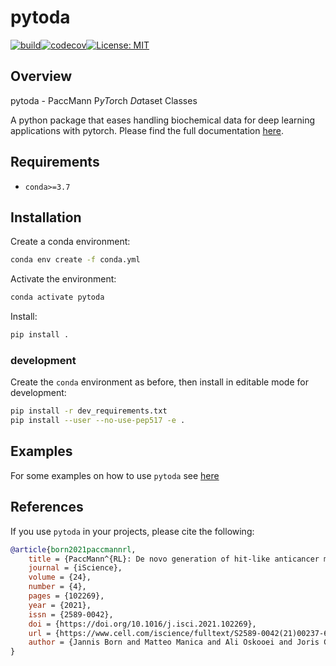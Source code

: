 # pytoda
[![build](https://github.com/PaccMann/paccmann_datasets/workflows/build/badge.svg)](https://github.com/PaccMann/paccmann_datasets/actions)[![codecov](https://codecov.io/gh/PaccMann/paccmann_datasets/branch/master/graph/badge.svg?token=C10ICE7S0Q)](https://codecov.io/gh/PaccMann/paccmann_datasets)[![License: MIT](https://img.shields.io/badge/License-MIT-yellow.svg)](https://opensource.org/licenses/MIT)

## Overview

pytoda - PaccMann P*yTo*rch *Da*taset Classes

A python package that eases handling biochemical data for deep learning applications with pytorch.
Please find the full documentation [here](https://paccmann.github.io/paccmann_datasets/).

## Requirements

- `conda>=3.7`

## Installation

Create a conda environment:

```sh
conda env create -f conda.yml
```

Activate the environment:

```sh
conda activate pytoda
```

Install:

```sh
pip install .
```

### development

Create the `conda` environment as before, then install in editable mode for development:

```sh
pip install -r dev_requirements.txt
pip install --user --no-use-pep517 -e .
```

## Examples

For some examples on how to use `pytoda` see [here](./examples)

## References

If you use `pytoda` in your projects, please cite the following:

```bib
@article{born2021paccmannrl,
    title = {PaccMann^{RL}: De novo generation of hit-like anticancer molecules from transcriptomic data via reinforcement learning},
    journal = {iScience},
    volume = {24},
    number = {4},
    pages = {102269},
    year = {2021},
    issn = {2589-0042},
    doi = {https://doi.org/10.1016/j.isci.2021.102269},
    url = {https://www.cell.com/iscience/fulltext/S2589-0042(21)00237-6},
    author = {Jannis Born and Matteo Manica and Ali Oskooei and Joris Cadow and Greta Markert and María {Rodríguez Martínez}}
}
```
